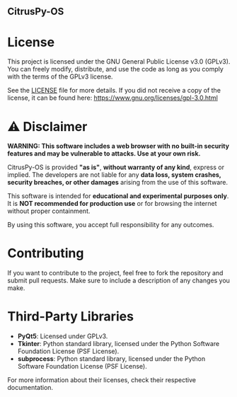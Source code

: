 ## CitrusPy-OS

# License
This project is licensed under the GNU General Public License v3.0 (GPLv3). You can freely modify, distribute, and use the code as long as you comply with the terms of the GPLv3 license.

See the [LICENSE](./LICENSE) file for more details. If you did not receive a copy of the license, it can be found here: https://www.gnu.org/licenses/gpl-3.0.html

# ⚠️ Disclaimer

**WARNING: This software includes a web browser with no built-in security features and may be vulnerable to attacks. Use at your own risk.**

CitrusPy-OS is provided **"as is"**, **without warranty of any kind**, express or implied. The developers are not liable for any **data loss, system crashes, security breaches, or other damages** arising from the use of this software.

This software is intended for **educational and experimental purposes only**. It is **NOT recommended for production use** or for browsing the internet without proper containment.

By using this software, you accept full responsibility for any outcomes.


# Contributing
If you want to contribute to the project, feel free to fork the repository and submit pull requests. Make sure to include a description of any changes you make.

# Third-Party Libraries

- **PyQt5**: Licensed under GPLv3.
- **Tkinter**: Python standard library, licensed under the Python Software Foundation License (PSF License).
- **subprocess**: Python standard library, licensed under the Python Software Foundation License (PSF License).

For more information about their licenses, check their respective documentation.
